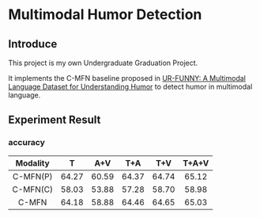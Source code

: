 # Multimodal Humor Detection

## Introduce

This project is my own Undergraduate Graduation Project.

It implements the C-MFN baseline proposed in [UR-FUNNY: A Multimodal Language Dataset for Understanding Humor](https://www.aclweb.org/anthology/D19-1211) to detect humor in multimodal language.

## Experiment Result

### accuracy

| Modality |   T   |  A+V  |  T+A  |  T+V  | T+A+V |
| :------: | :---: | :---: | :---: | :---: | :---: |
| C-MFN(P) | 64.27 | 60.59 | 64.37 | 64.74 | 65.12 |
| C-MFN(C) | 58.03 | 53.88 | 57.28 | 58.70 | 58.98 |
|  C-MFN   | 64.18 | 58.88 | 64.46 | 64.65 | 65.03 |
